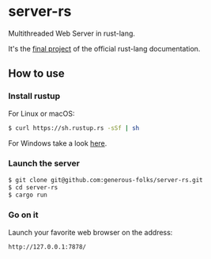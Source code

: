 # server-rs

Multithreaded Web Server in rust-lang.

It's the [final project](https://doc.rust-lang.org/book/ch20-00-final-project-a-web-server.html) of the official rust-lang documentation.

## How to use

### Install rustup

For Linux or macOS: 
```bash
$ curl https://sh.rustup.rs -sSf | sh
```

For Windows take a look [here](https://www.rust-lang.org/tools/install).

### Launch the server

```bash
$ git clone git@github.com:generous-folks/server-rs.git
$ cd server-rs
$ cargo run
```

### Go on it

Launch your favorite web browser on the address:
```
http://127.0.0.1:7878/
```